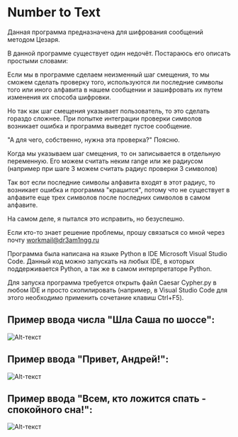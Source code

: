 # Number to Text

Данная программа предназначена для шифрования сообщений методом Цезаря.

В данной программе существует один недочёт. Постараюсь его описать простыми словами:
  
  Если мы в программе сделаем неизменный шаг смещения, то мы сможем сделать проверку того, используются ли последние символы того или иного алфавита
  в нашем сообщении и зашифровать их путем изменения их способа шифровки.
  
  Но так как шаг смещения указывает пользователь, то это сделать гораздо сложнее. При попытке интеграции проверки символов возникает ошибка и программа выведет пустое     сообщение.
 
 "А для чего, собственно, нужна эта проверка?" Поясню.
  
  Когда мы указываем шаг смещения, то он записывается в отдельную переменную. Его можем считать неким range или же радиусом (например при шаге 3 можем считать радиус       проверки 3 символов)
  
  Так вот если последние символы алфавита входят в этот радиус, то возникает ошибка и программа "крашится", потому что не существует в алфавите еще трех символов после     последних символов в самом алфавите.
  
  На самом деле, я пытался это исправить, но безуспешно.
  
  Если кто-то знает решение проблемы, прошу связаться со мной через почту workmail@dr3am1ngg.ru

Программа была написана на языке Python в IDE Microsoft Visual Studio Code.
Данный код можно запускать на любых IDE, в которых поддерживается Python, а так же в самом интерпретаторе Python.

Для запуска программа требуется открыть файл Caesar Cypher.py в любом IDE и просто скопилировать (например, в Visual Studio Code для этого необходимо применить сочетание клавиш Ctrl+F5).

## Пример ввода числа "Шла Саша по шоссе":

![Alt-текст](https://sun9-north.userapi.com/sun9-81/s/v1/ig2/QKoZ897pQiTXge9rwIe3uQvN7uDRL926rU8DMmLxBavzU9Vdvtuikf1-eLGZqBtEUURbJYkDKm6eACJEgWZ8UlS3.jpg?size=403x57&quality=96&type=album)

## Пример ввода "Привет, Андрей!":
![Alt-текст](https://sun9-east.userapi.com/sun9-73/s/v1/ig2/TXVAmazOtQFjuHGShnPXVnRaU9u-pqIS50Kacz4wgUiTGfD4Q3AVtNrt4ab33vNyJDwU_cal6HbVtpBl0UWnR9eD.jpg?size=362x45&quality=96&type=album)

## Пример ввода "Всем, кто ложится спать - спокойного сна!":
![Alt-текст](https://sun9-north.userapi.com/sun9-83/s/v1/ig2/Gw-OgEW2SjYDfQw0gL1zLEA4Ly6k6RD81gb1qD3PHtt5TaA_1mQHnBP3T307dTD9nEHZDbz1KVHrdu9PVqYaWVb4.jpg?size=482x48&quality=96&type=album)
